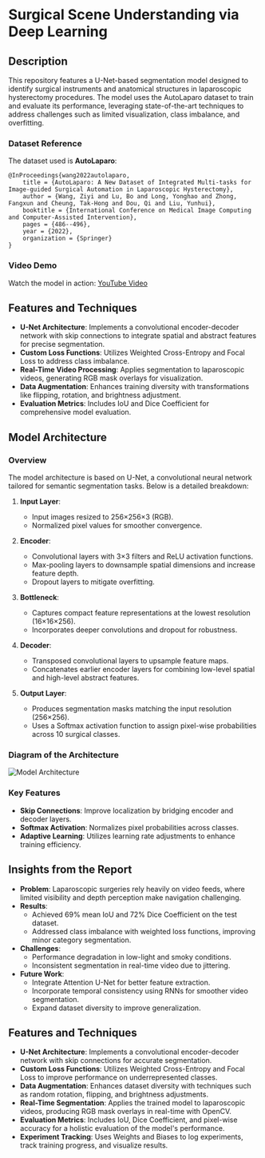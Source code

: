
# Surgical Scene Understanding via Deep Learning

## Description

This repository features a U-Net-based segmentation model designed to identify surgical instruments and anatomical structures in laparoscopic hysterectomy procedures. The model uses the AutoLaparo dataset to train and evaluate its performance, leveraging state-of-the-art techniques to address challenges such as limited visualization, class imbalance, and overfitting.

### Dataset Reference
The dataset used is **AutoLaparo**:
```
@InProceedings{wang2022autolaparo,
    title = {AutoLaparo: A New Dataset of Integrated Multi-tasks for Image-guided Surgical Automation in Laparoscopic Hysterectomy},
    author = {Wang, Ziyi and Lu, Bo and Long, Yonghao and Zhong, Fangxun and Cheung, Tak-Hong and Dou, Qi and Liu, Yunhui},
    booktitle = {International Conference on Medical Image Computing and Computer-Assisted Intervention},
    pages = {486--496},
    year = {2022},
    organization = {Springer}
}
```

### Video Demo
Watch the model in action: [YouTube Video](https://www.youtube.com/watch?v=PnGtaq9bOVY)

## Features and Techniques

- **U-Net Architecture**: Implements a convolutional encoder-decoder network with skip connections to integrate spatial and abstract features for precise segmentation.
- **Custom Loss Functions**: Utilizes Weighted Cross-Entropy and Focal Loss to address class imbalance.
- **Real-Time Video Processing**: Applies segmentation to laparoscopic videos, generating RGB mask overlays for visualization.
- **Data Augmentation**: Enhances training diversity with transformations like flipping, rotation, and brightness adjustment.
- **Evaluation Metrics**: Includes IoU and Dice Coefficient for comprehensive model evaluation.

## Model Architecture

### Overview
The model architecture is based on U-Net, a convolutional neural network tailored for semantic segmentation tasks. Below is a detailed breakdown:

1. **Input Layer**:
   - Input images resized to 256×256×3 (RGB).
   - Normalized pixel values for smoother convergence.

2. **Encoder**:
   - Convolutional layers with 3×3 filters and ReLU activation functions.
   - Max-pooling layers to downsample spatial dimensions and increase feature depth.
   - Dropout layers to mitigate overfitting.

3. **Bottleneck**:
   - Captures compact feature representations at the lowest resolution (16×16×256).
   - Incorporates deeper convolutions and dropout for robustness.

4. **Decoder**:
   - Transposed convolutional layers to upsample feature maps.
   - Concatenates earlier encoder layers for combining low-level spatial and high-level abstract features.

5. **Output Layer**:
   - Produces segmentation masks matching the input resolution (256×256).
   - Uses a Softmax activation function to assign pixel-wise probabilities across 10 surgical classes.

### Diagram of the Architecture
![Model Architecture](https://github.com/rashad-h/Surgical-Scene-Understanding-Laparoscopic/assets/61196340/12e9a707-314b-4a4b-a2fd-e0a18306496d)

### Key Features
- **Skip Connections**: Improve localization by bridging encoder and decoder layers.
- **Softmax Activation**: Normalizes pixel probabilities across classes.
- **Adaptive Learning**: Utilizes learning rate adjustments to enhance training efficiency.

## Insights from the Report

- **Problem**: Laparoscopic surgeries rely heavily on video feeds, where limited visibility and depth perception make navigation challenging.
- **Results**:
  - Achieved 69% mean IoU and 72% Dice Coefficient on the test dataset.
  - Addressed class imbalance with weighted loss functions, improving minor category segmentation.
- **Challenges**:
  - Performance degradation in low-light and smoky conditions.
  - Inconsistent segmentation in real-time video due to jittering.
- **Future Work**:
  - Integrate Attention U-Net for better feature extraction.
  - Incorporate temporal consistency using RNNs for smoother video segmentation.
  - Expand dataset diversity to improve generalization.

## Features and Techniques

- **U-Net Architecture**: Implements a convolutional encoder-decoder network with skip connections for accurate segmentation.
- **Custom Loss Functions**: Utilizes Weighted Cross-Entropy and Focal Loss to improve performance on underrepresented classes.
- **Data Augmentation**: Enhances dataset diversity with techniques such as random rotation, flipping, and brightness adjustments. 
- **Real-Time Segmentation**: Applies the trained model to laparoscopic videos, producing RGB mask overlays in real-time with OpenCV.
- **Evaluation Metrics**: Includes IoU, Dice Coefficient, and pixel-wise accuracy for a holistic evaluation of the model's performance.
- **Experiment Tracking**: Uses Weights and Biases to log experiments, track training progress, and visualize results.
